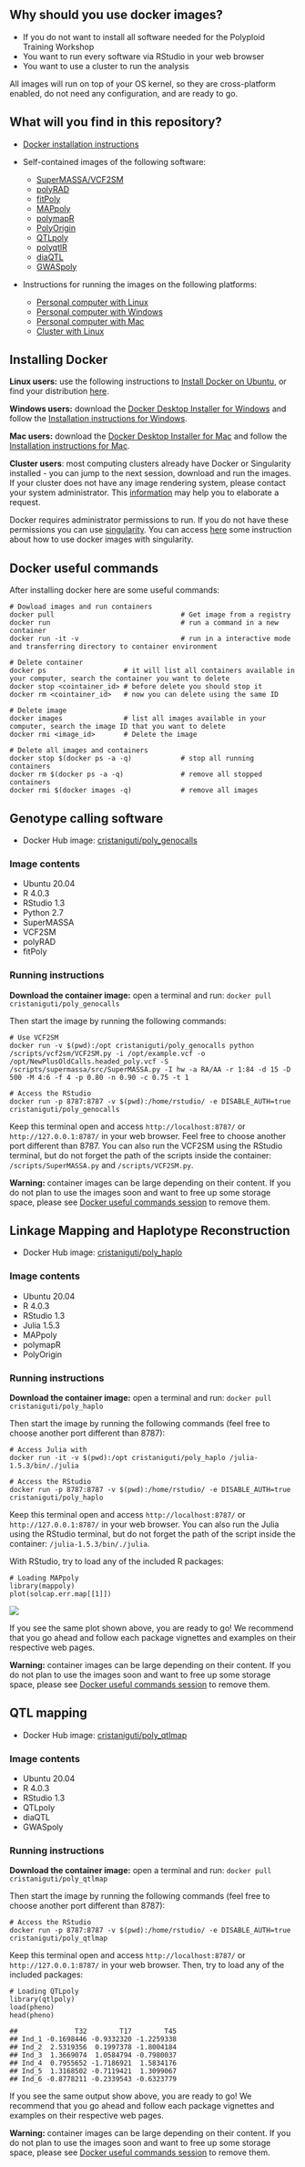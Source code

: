 ## Why should you use docker images?

* If you do not want to install all software needed for the Polyploid Training Workshop
* You want to run every software via RStudio in your web browser
* You want to use a cluster to run the analysis

All images will run on top of your OS kernel, so they are cross-platform enabled, do not need any configuration, and are ready to go.

## What will you find in this repository?

* [Docker installation instructions](#installing-docker)

* Self-contained images of the following software:

    * [SuperMASSA/VCF2SM]()
    * [polyRAD]()
    * [fitPoly]()
    * [MAPpoly]()
    * [polymapR]()
    * [PolyOrigin]()
    * [QTLpoly]()
    * [polyqtlR]()
    * [diaQTL]()
    * [GWASpoly]()

* Instructions for running the images on the following platforms:

    * [Personal computer with Linux]()
    * [Personal computer with Windows]()
    * [Personal computer with Mac]()
    * [Cluster with Linux]()

## Installing Docker

**Linux users:** use the following instructions to [Install Docker on Ubuntu](https://docs.docker.com/engine/install/ubuntu/), or find your distribution [here](https://docs.docker.com/engine/install/).

**Windows users:** download the [Docker Desktop Installer for Windows](https://desktop.docker.com/win/stable/Docker%20Desktop%20Installer.exe) and follow the [Installation instructions for Windows](https://docs.docker.com/docker-for-windows/install/).

**Mac users:** download the [Docker Desktop Installer for Mac](https://desktop.docker.com/mac/stable/Docker.dmg) and follow the [Installation instructions for Mac](https://docs.docker.com/docker-for-mac/install/).

**Cluster users**: most computing clusters already have Docker or Singularity installed - you can jump to the next session, download and run the images. If your cluster does not have any image rendering system, please contact your system administrator. This [information](https://singularity.lbl.gov/install-request) may help you to elaborate a request. 

Docker requires administrator permissions to run. If you do not have these permissions you can use [singularity](https://singularity.lbl.gov/). You can access [here](https://singularity.lbl.gov/docs-docker) some instruction about how to use docker images with singularity.

## Docker useful commands

After installing docker here are some useful commands:

```
# Dowload images and run containers
docker pull                               # Get image from a registry
docker run                                # run a command in a new container
docker run -it -v                         # run in a interactive mode and transferring directory to container environment

# Delete container
docker ps                   # it will list all containers available in your computer, search the container you want to delete
docker stop <cointainer_id> # before delete you should stop it
docker rm <cointainer_id>   # now you can delete using the same ID

# Delete image
docker images               # list all images available in your computer, search the image ID that you want to delete
docker rmi <image_id>       # Delete the image

# Delete all images and containers
docker stop $(docker ps -a -q)            # stop all running containers 
docker rm $(docker ps -a -q)              # remove all stopped containers
docker rmi $(docker images -q)            # remove all images
```

## Genotype calling software

* Docker Hub image: [cristaniguti/poly_genocalls](https://hub.docker.com/repository/docker/cristaniguti/poly_genocalls)

### Image contents

* Ubuntu 20.04
* R 4.0.3
* RStudio 1.3
* Python 2.7
* SuperMASSA
* VCF2SM
* polyRAD
* fitPoly

### Running instructions

**Download the container image:** open a terminal and run: `docker pull cristaniguti/poly_genocalls`

Then start the image by running the following commands:

```{bash, eval=FALSE}
# Use VCF2SM
docker run -v $(pwd):/opt cristaniguti/poly_genocalls python /scripts/vcf2sm/VCF2SM.py -i /opt/example.vcf -o /opt/NewPlusOldCalls.headed_poly.vcf -S /scripts/supermassa/src/SuperMASSA.py -I hw -a RA/AA -r 1:84 -d 15 -D 500 -M 4:6 -f 4 -p 0.80 -n 0.90 -c 0.75 -t 1

# Access the RStudio
docker run -p 8787:8787 -v $(pwd):/home/rstudio/ -e DISABLE_AUTH=true cristaniguti/poly_genocalls
```

Keep this terminal open and access `http://localhost:8787/` or `http://127.0.0.1:8787/` in your web browser. Feel free to choose another port different than 8787. You can also run the VCF2SM using the RStudio terminal, but do not forget the path of the scripts inside the container: `/scripts/SuperMASSA.py` and `/scripts/VCF2SM.py`.

**Warning:** container images can be large depending on their content. If you do not plan to use the images soon and want to free up some storage space, please see [Docker useful commands session](#docker-useful-commands) to remove them.

## Linkage Mapping and Haplotype Reconstruction

* Docker Hub image: [cristaniguti/poly_haplo](https://hub.docker.com/repository/docker/cristaniguti/poly_haplo)

### Image contents

* Ubuntu 20.04
* R 4.0.3
* RStudio 1.3
* Julia 1.5.3
* MAPpoly
* polymapR
* PolyOrigin

### Running instructions

**Download the container image:** open a terminal and run: `docker pull cristaniguti/poly_haplo`

Then start the image by running the following commands (feel free to choose another port different than 8787):

```{bash, eval=FALSE}
# Access Julia with
docker run -it -v $(pwd):/opt cristaniguti/poly_haplo /julia-1.5.3/bin/./julia

# Access the RStudio
docker run -p 8787:8787 -v $(pwd):/home/rstudio/ -e DISABLE_AUTH=true cristaniguti/poly_haplo
```

Keep this terminal open and access `http://localhost:8787/` or `http://127.0.0.1:8787/` in your web browser.  You can also run the Julia using the RStudio terminal, but do not forget the path of the script inside the container: `/julia-1.5.3/bin/./julia`. 

With RStudio, try to load any of the included R packages:

```{R, eval=FALSE}
# Loading MAPpoly
library(mappoly)
plot(solcap.err.map[[1]])
```

![](./imgs/solcap.map1.png)

If you see the same plot shown above, you are ready to go! We recommend that you go ahead and follow each package vignettes and examples on their respective web pages.

**Warning:** container images can be large depending on their content. If you do not plan to use the images soon and want to free up some storage space, please see [Docker useful commands session](#docker-useful-commands) to remove them.

## QTL mapping

* Docker Hub image: [cristaniguti/poly_qtlmap](https://hub.docker.com/repository/docker/cristaniguti/poly_qtlmap)

### Image contents

* Ubuntu 20.04
* R 4.0.3
* RStudio 1.3
* QTLpoly
* diaQTL
* GWASpoly

### Running instructions

**Download the container image:** open a terminal and run: `docker pull cristaniguti/poly_qtlmap`

Then start the image by running the following commands (feel free to choose another port different than 8787):

```{bash, eval=FALSE}
# Access the RStudio
docker run -p 8787:8787 -v $(pwd):/home/rstudio/ -e DISABLE_AUTH=true cristaniguti/poly_qtlmap
```

Keep this terminal open and access `http://localhost:8787/` or `http://127.0.0.1:8787/` in your web browser. Then, try to load any of the included packages:

```{R, eval=FALSE}
# Loading QTLpoly
library(qtlpoly)
load(pheno)
head(pheno)
```

```{R, eval=FALSE}
##              T32        T17        T45
## Ind_1 -0.1698446 -0.9332320 -1.2259338
## Ind_2  2.5319356  0.1997378 -1.8004184
## Ind_3  1.3669074  1.0584794 -0.7980037
## Ind_4  0.7955652 -1.7186921  1.5834176
## Ind_5  1.3168502 -0.7119421  1.3099067
## Ind_6 -0.8778211 -0.2339543 -0.6323779
```

If you see the same output show above, you are ready to go! We recommend that you go ahead and follow each package vignettes and examples on their respective web pages.

**Warning:** container images can be large depending on their content. If you do not plan to use the images soon and want to free up some storage space, please see [Docker useful commands session](#docker-useful-commands) to remove them.

